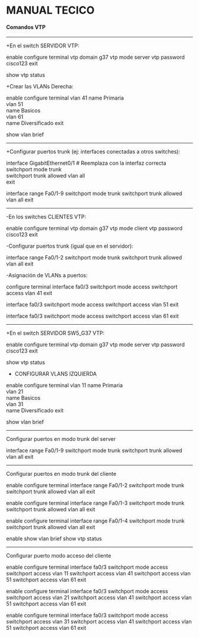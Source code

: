 # MANUAL TECICO


#### Comandos VTP

----------------------------------------------

+En el switch SERVIDOR VTP:

enable
configure terminal
vtp domain g37
vtp mode server
vtp password cisco123
exit

show vtp status

+Crear las VLANs Derecha:

enable
configure terminal
vlan 41
name Primaria  
vlan 51  
name Basicos  
vlan 61  
name Diversificado 
exit

show vlan brief

-----------------------------------------------------


+Configurar puertos trunk (ej: interfaces conectadas a otros switches):

interface GigabitEthernet0/1   # Reemplaza con la interfaz correcta  
switchport mode trunk  
switchport trunk allowed vlan all  
exit 

interface range Fa0/1-9
switchport mode trunk
switchport trunk allowed vlan all
exit

----------------------------------------------------

-En los switches CLIENTES VTP:

enable
configure terminal
vtp domain g37
vtp mode client
vtp password cisco123
exit

-Configurar puertos trunk (igual que en el servidor):
 

interface range Fa0/1-2
switchport mode trunk
switchport trunk allowed vlan all
exit

-Asignación de VLANs a puertos:

configure terminal
interface fa0/3
switchport mode access
switchport access vlan 41
exit

interface fa0/3
switchport mode access
switchport access vlan 51
exit

interface fa0/3
switchport mode access
switchport access vlan 61
exit

--------------------------------------------------

+En el switch SERVIDOR SW5_G37 VTP:

enable
configure terminal
vtp domain g37
vtp mode server
vtp password cisco123
exit

show vtp status

- CONFIGURAR VLANS IZQUIERDA

enable
configure terminal
vlan 11
name Primaria  
vlan 21  
name Basicos  
vlan 31  
name Diversificado 
exit

show vlan brief

--------------------------------------------------

Configurar puertos en modo trunk del server

interface range Fa0/1-9
switchport mode trunk
switchport trunk allowed vlan all
exit


--------------------------------------------------

Configurar puertos en modo trunk del cliente

enable
configure terminal
interface range Fa0/1-2
switchport mode trunk
switchport trunk allowed vlan all
exit


enable
configure terminal
interface range Fa0/1-3
switchport mode trunk
switchport trunk allowed vlan all
exit

enable
configure terminal
interface range Fa0/1-4
switchport mode trunk
switchport trunk allowed vlan all
exit



enable 
show vlan brief
show vtp status

------------------------------------------------

Configurar puerto modo acceso del cliente

enable 
configure terminal
interface fa0/3
switchport mode access
switchport access vlan 11
switchport access vlan 41
switchport access vlan 51
switchport access vlan 61
exit

enable 
configure terminal
interface fa0/3
switchport mode access
switchport access vlan 21
switchport access vlan 41
switchport access vlan 51
switchport access vlan 61
exit

enable 
configure terminal
interface fa0/3
switchport mode access
switchport access vlan 31
switchport access vlan 41
switchport access vlan 51
switchport access vlan 61
exit
